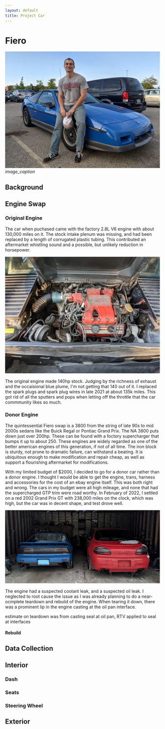 ```yaml
---
layout: default
title: Project Car
---
```

# Fiero

![Simon and the Fiero](/docs/assets/simon_and_fiero.jpg)
*image_caption*

## Background

## Engine Swap

### Original Engine

The car when puchased came with the factory 2.8L V6 engine with about 130,000 miles on it. The stock intake plenum was missing, and had been replaced by a length of corrugated plastic tubing. This contributed an aftermarket whistling sound and a possible, but unlikely reduction in horsepower.

![Image of the original engine bay. Note the home depot tubing being used in place of the intake](/docs/assets/engine_bay.jpg)

The original engine made 140hp stock. Judging by the richness of exhaust and the occaisional blue plume, I'm not getting that 140 out of it. I replaced the spark plugs and spark plug wires in late 2021 at about 135k miles. This got rid of all the sputters and pops when letting off the throttle that the car commmunity likes so much.

### Donor Engine

The quintessential Fiero swap is a 3800 from the string of late 90s to mid 2000s sedans like the Buick Regal or Pontiac Grand Prix. The NA 3800 puts down just over 200hp. These can be found with a foctory supercharger that bumps it up to about 250. These engines are widely regarded as one of the better american engines of this generation, if not of all time. The iron block is sturdy, not prone to dramatic failure, can withstand a beating. It is ubiquitous enough to make modification and repair cheap, as well as support a flourishing aftermarket for modifications.

With my limited budget of $2000, I decided to go for a donor car rather than a donor engine. I thought I would be able to get the engine, trans, harness and accessories for the cost of an ebay engine itself. This was both right and wrong. The cars in my budget were all high mileage, and none that had the supercharged GTP trim were road worthy. In February of 2022, I settled on a red 2002 Grand Prix GT with 238,000 miles on the clock, which was high, but the car was in decent shape, and test drove well.

![The blue 1987 Fiero sitting to the left of the red 2002 Grand Prix in my garage.](/docs/assets/the_fellas.jpg)

The engine had a suspected coolant leak, and a suspected oil leak. I neglected to root cause the issue as I was already planning to do a near-ocmplete teardown and rebuild of the engine. When tearing it down, there was a prominent lip in the engine casting at the oil pan interface. 

 estimate on teardown was from casting seal at oil pan, RTV applied to seal at interfaces

#### Rebuild

## Data Collection

## Interior

### Dash

### Seats

### Steering Wheel

## Exterior